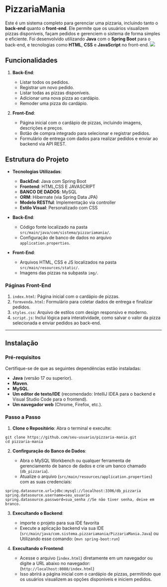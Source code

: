 # PizzariaMania

Este é um sistema completo para gerenciar uma pizzaria, incluindo tanto o **back-end** quanto o **front-end**. Ele permite que os usuários visualizem pizzas disponíveis, façam pedidos e gerenciem o sistema de forma simples e eficiente. Foi desenvolvido utilizando **Java** com o **Spring Boot** para o back-end, e tecnologias como **HTML**, **CSS** e **JavaScript** no front-end.
<img src="https://i.imgur.com/ouvDO9Q.png">
## Funcionalidades
1. **Back-End**:
   - Listar todos os pedidos.
   - Registrar um novo pedido.
   - Listar todas as pizzas disponíveis.
   - Adicionar uma nova pizza ao cardápio.
   - Remoder uma pizza do cardápio.

2. **Front-End**:
   - Página inicial com o cardápio de pizzas, incluindo imagens, descrições e preços.
   - Botão de compra integrado para selecionar e registrar pedidos.
   - Formulário de entrega com dados para realizar pedidos e enviar ao backend via API REST.

## Estrutura do Projeto
- **Tecnologias Utilizadas**:
  - **BackEnd**: Java com Spring Boot
  - **Frontend**: HTML,CSS E JAVASCRIPT
  - **BANCO DE DADOS**: MySQL
  - **ORM**: Hibernate (via Spring Data JPA)
  - **Modelo RESTful**: Implementação via controller
  - **Estilo Visual**: Personalizado com CSS
    
- **Back-End**:
  - Código fonte localizado na pasta `src/main/java/com/sistema/pizzariamania/`.
  - Configuração de banco de dados no arquivo `application.properties`.

- **Front-End**:
  - Arquivos HTML, CSS e JS localizados na pasta `src/main/resources/static/`.
  - Imagens das pizzas na subpasta `img/`.

### Páginas Front-End
1. `index.html`: Página inicial com o cardápio de pizzas.
2. `formvenda.html`: Formulário para coletar dados de entrega e finalizar pedidos.
3. `styles.css`: Arquivo de estilos com design responsivo e moderno.
4. `script.js`: Inclui lógica para interatividade, como salvar o valor da pizza selecionada e enviar pedidos ao back-end.

---

## Instalação

### Pré-requisitos
Certifique-se de que as seguintes dependências estão instaladas:
- **Java** (versão 17 ou superior).
- **Maven**.
- **MySQL**.
- **Um editor de texto/IDE** (recomendado: IntelliJ IDEA para o backend e Visual Studio Code para o frontend).
- **Um navegador web** (Chrome, Firefox, etc.).

### Passo a Passo
1. **Clone o Repositório**: Abra o terminal e execulte:
```
git clone https://github.com/seu-usuario/pizzaria-mania.git
cd pizzaria-mania
```
2. **Confirguração do Banco de Dados**:
   
   - Abra o MySQL Workbench ou qualquer ferramenta de gerenciamento de banco de dados e crie um banco chamado (``db_pizzaria``).
   - Atualize o arquivo (``src/main/resources/application.properties``) com as suas credenciais:
```
spring.datasource.url=jdbc:mysql://localhost:3306/db_pizzaria
spring.datasource.username=seu_usuario
spring.datasource.password=sua_senha //Se não tiver senha, deixe em branco.
```

3. **Execultando o Backend**:
   - importe o projeto para sua IDE favorita
   - Execute a aplicação backend via sua IDE (``src/main/java/com.sistema.pizzariamania/PizzariaMania.Java``) ou Utilizando esse comando: (``mvn spring-boot:run``)

4. **Execultando o Frontend**:
   - Acesse o arquivo (``index.html``) diretamente em um navegador ou digite a URL abaixo no navegador: (``http://localhost:8080/index.html``)
   - Isso abrirá a página inicial com o cardápio de pizzas, permitindo que os usuários visualizem as opções disponíveis e iniciem pedidos.
